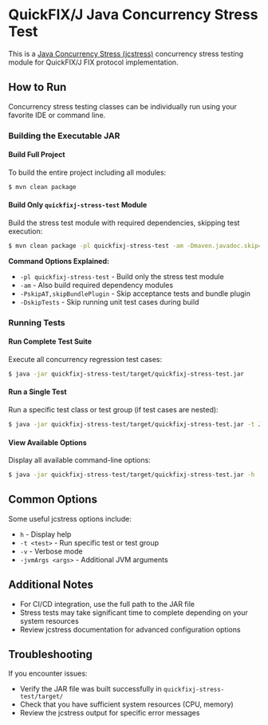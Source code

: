 # QuickFIX/J Java Concurrency Stress Test

This is a [Java Concurrency Stress (jcstress)](https://github.com/openjdk/jcstress) concurrency stress testing module for QuickFIX/J FIX protocol implementation.

## How to Run

Concurrency stress testing classes can be individually run using your favorite IDE or command line.

### Building the Executable JAR

#### Build Full Project

To build the entire project including all modules:

```bash
$ mvn clean package
```

#### Build Only `quickfixj-stress-test` Module

Build the stress test module with required dependencies, skipping test execution:

```bash
$ mvn clean package -pl quickfixj-stress-test -am -Dmaven.javadoc.skip=true -DskipTests -PskipAT,skipBundlePlugin,minimal-fix-latest
```

**Command Options Explained:**
- `-pl quickfixj-stress-test` - Build only the stress test module
- `-am` - Also build required dependency modules
- `-PskipAT,skipBundlePlugin` - Skip acceptance tests and bundle plugin
- `-DskipTests` - Skip running unit test cases during build

### Running Tests

#### Run Complete Test Suite

Execute all concurrency regression test cases:

```bash
$ java -jar quickfixj-stress-test/target/quickfixj-stress-test.jar
```

#### Run a Single Test

Run a specific test class or test group (if test cases are nested):

```bash
$ java -jar quickfixj-stress-test/target/quickfixj-stress-test.jar -t JdbcStoreStressTest
```

#### View Available Options

Display all available command-line options:

```bash
$ java -jar quickfixj-stress-test/target/quickfixj-stress-test.jar -h
```

## Common Options

Some useful jcstress options include:

- `h` - Display help 
- `-t <test>` - Run specific test or test group
- `-v` - Verbose mode
- `-jvmArgs <args>` - Additional JVM arguments

## Additional Notes

- For CI/CD integration, use the full path to the JAR file
- Stress tests may take significant time to complete depending on your system resources
- Review jcstress documentation for advanced configuration options

## Troubleshooting

If you encounter issues:

- Verify the JAR file was built successfully in `quickfixj-stress-test/target/`
- Check that you have sufficient system resources (CPU, memory)
- Review the jcstress output for specific error messages